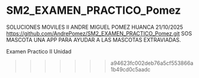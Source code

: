 
# SM2_EXAMEN_PRACTICO_Pomez
SOLUCIONES MOVILES II
ANDRE MIGUEL POMEZ HUANCA
21/10/2025
https://github.com/AndrePomez/SM2_EXAMEN_PRACTICO_Pomez.git
SOS MASCOTA
UNA APP PARA AYUDAR A LAS MASCOTAS EXTRAVIADAS.


Examen Practico II Unidad
>>>>>>> a94623fc002deb76a5cf553866a1b49cd0c5aadc
